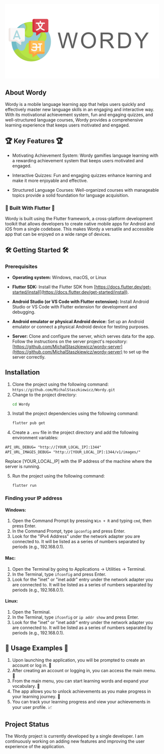 <!-- PROJECT LOGO -->
<br />
<div align="center">
  <a href="https://github.com/othneildrew/Best-README-Template">
    <img src="assets/logo.png" alt="Logo">
  </a>

</div>

## About Wordy

Wordy is a mobile language learning app that helps users quickly and effectively master new language skills in an engaging and interactive way. With its motivational achievement system, fun and engaging quizzes, and well-structured language courses, Wordy provides a comprehensive learning experience that keeps users motivated and engaged.

## 🏆 Key Features 🏆

- Motivating Achievement System: Wordy gamifies language learning with a rewarding achievement system that keeps users motivated and engaged.

- Interactive Quizzes: Fun and engaging quizzes enhance learning and make it more enjoyable and effective.

- Structured Language Courses: Well-organized courses with manageable topics provide a solid foundation for language acquisition.

### 🚀 Built With Flutter 🚀

Wordy is built using the Flutter framework, a cross-platform development toolkit that allows developers to create native mobile apps for Android and iOS from a single codebase. This makes Wordy a versatile and accessible app that can be enjoyed on a wide range of devices.

## 🛠️ Getting Started 🛠️

### Prerequisites

- **Operating system:** Windows, macOS, or Linux

- **Flutter SDK:** Install the Flutter SDK from [https://docs.flutter.dev/get-started/install](https://docs.flutter.dev/get-started/install).

- **Android Studio (or VS Code with Flutter extension):** Install Android Studio or VS Code with Flutter extension for development and debugging.

- **Android emulator or physical Android device:** Set up an Android emulator or connect a physical Android device for testing purposes.

- **Server:** Clone and configure the server, which serves data for the app. Follow the instructions on the server project's repository: [https://github.com/MichalStaszkiewicz/wordy-server](https://github.com/MichalStaszkiewicz/wordy-server) to set up the server correctly.

## Installation

1. Clone the project using the following command:
   `https://github.com/MichalStaszkiewicz/Wordy.git`
2. Change to the project directory:
   ```sh
   cd Wordy
   ```
3. Install the project dependencies using the following command:
   ```sh
   flutter pub get
   ```
4. Create a `.env` file in the project directory and add the following environment variables:

```env
API_URL_DEBUG= "http://[YOUR_LOCAL_IP]:1344"
API_URL_IMAGES_DEBUG= "http://[YOUR_LOCAL_IP]:1344/v1/images/"
```

Replace [YOUR_LOCAL_IP] with the IP address of the machine where the server is running.

5. Run the project using the following command:
   ```sh
   flutter run
   ```

### Finding your IP address

#### Windows:

1. Open the Command Prompt by pressing `Win + R` and typing `cmd`, then press Enter.
2. In the Command Prompt, type `ipconfig` and press Enter.
3. Look for the "IPv4 Address" under the network adapter you are connected to. It will be listed as a series of numbers separated by periods (e.g., 192.168.0.1).

#### Mac:

1. Open the Terminal by going to Applications -> Utilities -> Terminal.
2. In the Terminal, type `ifconfig` and press Enter.
3. Look for the "inet" or "inet addr" entry under the network adapter you are connected to. It will be listed as a series of numbers separated by periods (e.g., 192.168.0.1).

#### Linux:

1. Open the Terminal.
2. In the Terminal, type `ifconfig` or `ip addr show` and press Enter.
3. Look for the "inet" or "inet addr" entry under the network adapter you are connected to. It will be listed as a series of numbers separated by periods (e.g., 192.168.0.1).

## 🎉 Usage Examples 🎉

1. Upon launching the application, you will be prompted to create an account or log in. 🔐
2. After creating an account or logging in, you can access the main menu. 👋
3. From the main menu, you can start learning words and expand your vocabulary. 🧠
4. The app allows you to unlock achievements as you make progress in your learning journey. 🏅
5. You can track your learning progress and view your achievements in your user profile. 📈

## Project Status

The Wordy project is currently developed by a single developer. I am continuously working on adding new features and improving the user experience of the application.
